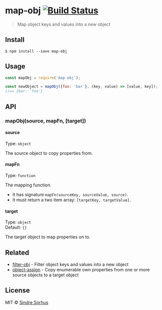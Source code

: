 # map-obj [![Build Status](https://travis-ci.org/sindresorhus/map-obj.svg?branch=master)](https://travis-ci.org/sindresorhus/map-obj)

> Map object keys and values into a new object


## Install

```
$ npm install --save map-obj
```


## Usage

```js
const mapObj = require('map-obj');

const newObject = mapObj({foo: 'bar'}, (key, value) => [value, key]);
//=> {bar: 'foo'}
```


## API

### mapObj(source, mapFn, [target])

#### source

Type: `object`

The source object to copy properties from.

#### mapFn

Type: `function`

The mapping function.

- It has signature `mapFn(sourceKey, sourceValue, source)`. 
- It must return a two item array: `[targetKey, targetValue]`.

#### target

Type: `object`  
Default: `{}`

The target object to map properties on to.


## Related

- [filter-obj](https://github.com/sindresorhus/filter-obj) - Filter object keys and values into a new object
- [object-assign](https://github.com/sindresorhus/object-assign) - Copy enumerable own properties from one or more source objects to a target object


## License

MIT © [Sindre Sorhus](http://sindresorhus.com)
